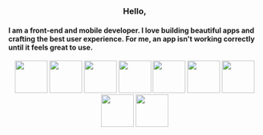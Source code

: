<center><h3>Hello,</h3></center>
<h4>
I am a front-end and mobile developer.
I love building beautiful apps and crafting the best user experience. For me, an app isn't working correctly until it feels great to use.</h4>
<p align="center">
 <img src="https://upload.wikimedia.org/wikipedia/commons/thumb/a/a7/React-icon.svg/1280px-React-icon.svg.png" width ='65px'> 
 <img src="https://img.icons8.com/color/452/redux.png" width ='65px'> 
 <img src="https://img.icons8.com/bubbles/344/mac-os.png" width ='65px'> 
 <img src="https://img.icons8.com/bubbles/344/android.png" width ='65px'> 
 <img src="https://img.icons8.com/dusk/344/javascript.png" width ='65px'> 
 <img src="https://img.icons8.com/fluency/344/typescript.png" width ='65px'> 
 <img src="https://img.icons8.com/color/344/graphql.png" width ='65px'> 
 <img src="https://img.icons8.com/dusk/344/api-settings.png" width ='65px'> 
 <img src="https://img.icons8.com/dusk/344/postman-api.png" width ='65px'> 
</p>
